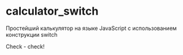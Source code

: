 # calculator_switch

Простейший калькулятор на языке JavaScript с использованием конструкции switch


Check - check!